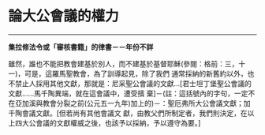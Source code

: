 # 論大公會議的權力


****

**集拉修法令或「審核書籍」的律書－－年份不詳**





雖然，誰也不能把教會建基於別人，而不建基於基督耶穌(參閱：格前：三，十一)，可是，這羅馬聖教會，為了訓導起見，除了我們
通常採納的新舊約以外，也不禁止人採用其他文獻，那就是：尼采聖公會議的文獻…[君士坦丁堡聖公會議的文獻......馬千陶異端，就在這會議中，遭受擯
棄]－(註：這括號內的字句，一定不在亞加溪與教會分裂之前(公元五一九年)加上的)－：聖厄弗所大公會議文獻；加千陶會議文獻。[但若尚有其他會議文
獻，由教父們所制定者，我們則決定，在以上四大公會議的文獻權威之後，也該予以採納，予以遵守為要。]

